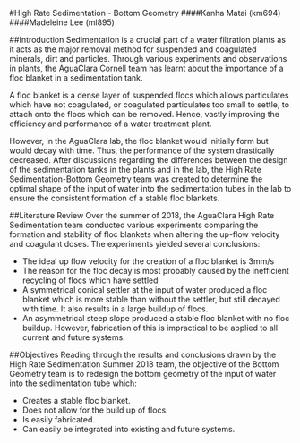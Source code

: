 #High Rate Sedimentation - Bottom Geometry
####Kanha Matai (km694)
####Madeleine Lee (ml895)

##Introduction
Sedimentation is a crucial part of a water filtration plants as it acts as the major removal method for suspended and coagulated minerals, dirt and particles. Through various experiments and observations in plants, the AguaClara Cornell team has learnt about the importance of a floc blanket in a sedimentation tank.

A floc blanket is a dense layer of suspended flocs which allows particulates which have not coagulated, or coagulated particulates too small to settle, to attach onto the flocs which can be removed. Hence, vastly improving the efficiency and performance of a water treatment plant.

However, in the AguaClara lab, the floc blanket would initially form but would decay with time. Thus, the performance of the system drastically decreased. After discussions regarding the differences between the design of the sedimentation tanks in the plants and in the lab, the High Rate Sedimentation-Bottom Geometry team was created to determine the optimal shape of the input of water into the sedimentation tubes in the lab to ensure the consistent formation of a stable floc blankets.

##Literature Review
Over the summer of 2018, the AguaClara High Rate Sedimentation team conducted various experiments comparing the formation and stability of floc blankets when altering the up-flow velocity and coagulant doses. The experiments yielded several conclusions:
 * The ideal up flow velocity for the creation of a floc blanket is 3mm/s
 * The reason for the floc decay is most probably caused by the inefficient recycling of flocs which have settled
 * A symmetrical conical settler at the input of water produced a floc blanket which is more stable than without the settler, but still decayed with time. It also results in a large buildup of flocs.
 * An asymmetrical steep slope produced a stable floc blanket with no floc buildup. However, fabrication of this is impractical to be applied to all current and future systems.

##Objectives
Reading through the results and conclusions drawn by the High Rate Sedimentation Summer 2018 team, the objective of the Bottom Geometry team is to redesign the bottom geometry of the input of water into the sedimentation tube which:
 * Creates a stable floc blanket.
 * Does not allow for the build up of flocs.
 * Is easily fabricated.
 * Can easily be integrated into existing and future systems.
